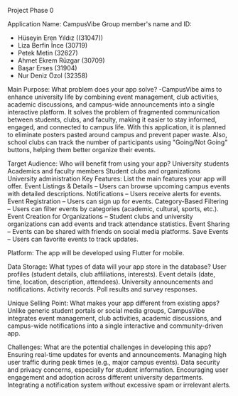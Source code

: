 Project Phase 0

Application Name: CampusVibe
Group member's name and ID: 
- Hüseyin Eren Yıldız ((31047))
- Liza Berfin İnce (30719)
- Petek Metin (32627)
- Ahmet Ekrem Rüzgar (30709)
- Başar Erses (31904)
- Nur Deniz Özol (32358)

Main Purpose: What problem does your app solve? 
-CampusVibe aims to enhance university life by combining event management, club activities, academic discussions, and campus-wide announcements into a single interactive platform. It solves the problem of fragmented communication between students, clubs, and faculty, making it easier to stay informed, engaged, and connected to campus life. With this application, it is planned to eliminate posters pasted around campus and prevent paper waste. Also, school clubs can track the number of participants using "Going/Not Going" buttons, helping them better organize their events.

Target Audience: Who will benefit from using your app?
University students
Academics and faculty members
Student clubs and organizations
University administration
Key Features: List the main features your app will offer.
Event Listings & Details – Users can browse upcoming campus events with detailed descriptions.
Notifications – Users receive alerts for events.
Event Registration – Users can sign up for events.
Category-Based Filtering – Users can filter events by categories (academic, cultural, sports, etc.).
Event Creation for Organizations – Student clubs and university organizations can add events and track attendance statistics.
Event Sharing – Events can be shared with friends on social media platforms.
Save Events – Users can favorite events to track updates.

Platform: The app will be developed using Flutter for mobile.

Data Storage: What types of data will your app store in the database?
User profiles (student details, club affiliations, interests).
Event details (date, time, location, description, attendees).
University announcements and notifications.
Activity records.
Poll results and survey responses.





Unique Selling Point: What makes your app different from existing apps?
Unlike generic student portals or social media groups, CampusVibe integrates event management, club activities, academic discussions, and campus-wide notifications into a single interactive and community-driven app. 

Challenges: What are the potential challenges in developing this app?
Ensuring real-time updates for events and announcements.
Managing high user traffic during peak times (e.g., major campus events).
Data security and privacy concerns, especially for student information.
Encouraging user engagement and adoption across different university departments.
Integrating a notification system without excessive spam or irrelevant alerts.










